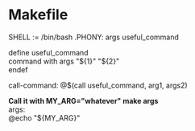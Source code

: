 # Makefile

SHELL := /bin/bash
.PHONY: args useful_command

define useful_command  
	command with args "${1}" "${2}"  
endef

call-command:
	@$(call useful_command, arg1, args2)

**Call it with MY_ARG="whatever" make args**  
args:  
	@echo "${MY_ARG}"
